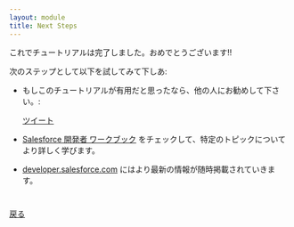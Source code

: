 ```yaml
---
layout: module
title: Next Steps
---
```


これでチュートリアルは完了しました。おめでとうございます!!


次のステップとして以下を試してみて下しあ:

- もしこのチュートリアルが有用だと思ったなら、他の人にお勧めして下さい。:

    <a href="https://twitter.com/share" class="twitter-share-button" data-size="large" data-url="http://salesforcedevelopersjapan.github.io/salesforce-developer-workshop" data-text="Salesforce 開発者 ワークショップ: #Salesforce 開発のはじめの一歩チュートリアル">ツイート</a>
    <script>!function(d,s,id){var js,fjs=d.getElementsByTagName(s)[0],p=/^http:/.test(d.location)?'http':'https';if(!d.getElementById(id)){js=d.createElement(s);js.id=id;js.src=p+'://platform.twitter.com/widgets.js';fjs.parentNode.insertBefore(js,fjs);}}(document, 'script', 'twitter-wjs');</script>


- [Salesforce 開発者 ワークブック](https://developer.salesforce.com/page/JP:Force.com_workbook) をチェックして、特定のトピックについてより詳しく学びます。


-  [developer.salesforce.com](https://developer.salesforce.com) にはより最新の情報が随時掲載されていきます。


<div class="row" style="margin-top:40px;">
<div class="col-sm-12">
<a href="Batch-and-Schedule.html" class="btn btn-default"><i class="glyphicon glyphicon-chevron-left"></i> 戻る</a>
</div>
</div>
